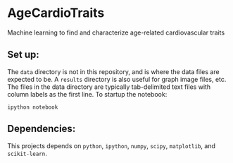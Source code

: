 # AgeCardioTraits
Machine learning to find and characterize age-related cardiovascular traits

## Set up:
The `data` directory is not in this repository, and is where the data files are expected to be.
A `results` directory is also useful for graph image files, etc.
The files in the data directory are typically tab-delimited text files with column labels as the first line.
To startup the notebook:

    ipython notebook

## Dependencies:
This projects depends on `python`, `ipython`, `numpy`, `scipy`, `matplotlib`, and `scikit-learn`.

